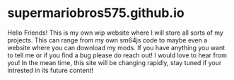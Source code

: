 # supermariobros575.github.io
Hello Friends! This is my own wip website where I will store all sorts of my projects. This can range from my own sm64js code to maybe even a website where you can download my mods. If you have anything you want to tell me or if you find a bug please do reach out! I would love to hear from you! In the mean time, this site will be changing rapidly, stay tuned if your intrested in its future content!
